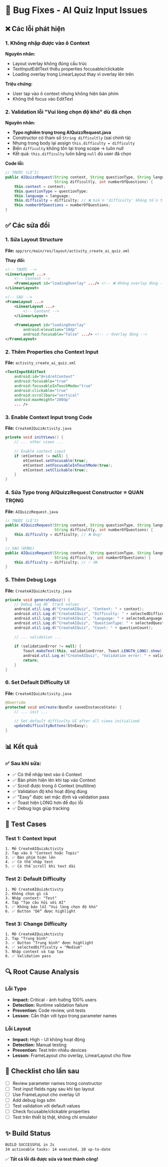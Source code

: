# 🐛 Bug Fixes - AI Quiz Input Issues

## ❌ Các lỗi phát hiện

### 1. **Không nhập được vào ô Context**
**Nguyên nhân:**
- Layout overlay không đúng cấu trúc
- TextInputEditText thiếu properties focusable/clickable
- Loading overlay trong LinearLayout thay vì overlay lên trên

**Triệu chứng:**
- User tap vào ô context nhưng không hiện bàn phím
- Không thể focus vào EditText

### 2. **Validation lỗi "Vui lòng chọn độ khó" dù đã chọn**
**Nguyên nhân:**
- **Typo nghiêm trọng trong AIQuizzRequest.java**
- Constructor có tham số `String difficultly` (sai chính tả)
- Nhưng trong body lại assign `this.difficulty = difficulty`
- Biến `difficulty` không tồn tại trong scope → luôn null
- Kết quả: `this.difficulty` luôn bằng `null` dù user đã chọn

**Code lỗi:**
```java
// TRƯỚC (LỖI)
public AIQuizzRequest(String context, String questionType, String language, 
                      String difficultly, int numberOfQuestions) {
    this.context = context;
    this.questionType = questionType;
    this.language = language;
    this.difficulty = difficulty; // ❌ biến 'difficulty' không tồn tại!
    this.numberOfQuestions = numberOfQuestions;
}
```

## ✅ Các sửa đổi

### 1. **Sửa Layout Structure**

**File:** `app/src/main/res/layout/activity_create_ai_quiz.xml`

**Thay đổi:**
```xml
<!-- TRƯỚC -->
<LinearLayout ...>
    <!-- Content -->
    <FrameLayout id="loadingOverlay" .../> <!-- ❌ Không overlay đúng -->
</LinearLayout>

<!-- SAU -->
<FrameLayout ...>
    <LinearLayout ...>
        <!-- Content -->
    </LinearLayout>
    
    <FrameLayout id="loadingOverlay" 
        android:elevation="10dp"
        android:focusable="false" .../> <!-- ✅ Overlay đúng -->
</FrameLayout>
```

### 2. **Thêm Properties cho Context Input**

**File:** `activity_create_ai_quiz.xml`

```xml
<TextInputEditText
    android:id="@+id/etContext"
    android:focusable="true"
    android:focusableInTouchMode="true"
    android:clickable="true"
    android:scrollbars="vertical"
    android:maxHeight="200dp"
    ... />
```

### 3. **Enable Context Input trong Code**

**File:** `CreateAIQuizActivity.java`

```java
private void initViews() {
    // ... other views ...
    
    // Enable context input
    if (etContext != null) {
        etContext.setFocusable(true);
        etContext.setFocusableInTouchMode(true);
        etContext.setClickable(true);
    }
}
```

### 4. **Sửa Typo trong AIQuizzRequest Constructor** ⭐ QUAN TRỌNG

**File:** `AIQuizzRequest.java`

```java
// TRƯỚC (LỖI)
public AIQuizzRequest(String context, String questionType, String language, 
                      String difficultly, int numberOfQuestions) {
    this.difficulty = difficulty; // ❌ Bug!
}

// SAU (ĐÚNG)
public AIQuizzRequest(String context, String questionType, String language, 
                      String difficulty, int numberOfQuestions) {
    this.difficulty = difficulty; // ✅ OK
}
```

### 5. **Thêm Debug Logs**

**File:** `CreateAIQuizActivity.java`

```java
private void generateQuiz() {
    // Debug log để track values
    android.util.Log.d("CreateAIQuiz", "Context: " + context);
    android.util.Log.d("CreateAIQuiz", "Difficulty: " + selectedDifficulty);
    android.util.Log.d("CreateAIQuiz", "Language: " + selectedLanguage);
    android.util.Log.d("CreateAIQuiz", "QuestionType: " + selectedQuestionType);
    android.util.Log.d("CreateAIQuiz", "Count: " + questionCount);
    
    // ... validation ...
    
    if (validationError != null) {
        Toast.makeText(this, validationError, Toast.LENGTH_LONG).show();
        android.util.Log.e("CreateAIQuiz", "Validation error: " + validationError);
        return;
    }
}
```

### 6. **Set Default Difficulty UI**

**File:** `CreateAIQuizActivity.java`

```java
@Override
protected void onCreate(Bundle savedInstanceState) {
    // ... init ...
    
    // Set default difficulty UI after all views initialized
    updateDifficultyButtons(btnEasy);
}
```

## 📊 Kết quả

### ✅ Sau khi sửa:
- ✅ Có thể nhập text vào ô Context
- ✅ Bàn phím hiện lên khi tap vào Context
- ✅ Scroll được trong ô Context (multiline)
- ✅ Validation độ khó hoạt động đúng
- ✅ "Easy" được set mặc định và validation pass
- ✅ Toast hiện LONG hơn để đọc lỗi
- ✅ Debug logs giúp tracking

## 🧪 Test Cases

### Test 1: Context Input
```
1. Mở CreateAIQuizActivity
2. Tap vào ô "Context hoặc Topic"
3. ✅ Bàn phím hiện lên
4. ✅ Có thể nhập text
5. ✅ Có thể scroll khi text dài
```

### Test 2: Default Difficulty
```
1. Mở CreateAIQuizActivity
2. Không chọn gì cả
3. Nhập context: "Test"
4. Tap "Tạo câu hỏi với AI"
5. ✅ Không báo lỗi "Vui lòng chọn độ khó"
6. ✅ Button "Dễ" được highlight
```

### Test 3: Change Difficulty
```
1. Mở CreateAIQuizActivity
2. Tap "Trung bình"
3. ✅ Button "Trung bình" được highlight
4. ✅ selectedDifficulty = "Medium"
5. Nhập context và tap tạo
6. ✅ Validation pass
```

## 🔍 Root Cause Analysis

### Lỗi Typo
- **Impact:** Critical - ảnh hưởng 100% users
- **Detection:** Runtime validation failure
- **Prevention:** Code review, unit tests
- **Lesson:** Cẩn thận với typo trong parameter names

### Lỗi Layout
- **Impact:** High - UI không hoạt động
- **Detection:** Manual testing
- **Prevention:** Test trên nhiều devices
- **Lesson:** FrameLayout cho overlay, LinearLayout cho flow

## 📝 Checklist cho lần sau

- [ ] Review parameter names trong constructor
- [ ] Test input fields ngay sau khi tạo layout
- [ ] Use FrameLayout cho overlay UI
- [ ] Add debug logs sớm
- [ ] Test validation với default values
- [ ] Check focusable/clickable properties
- [ ] Test trên thiết bị thật, không chỉ emulator

## ✨ Build Status

```bash
BUILD SUCCESSFUL in 2s
34 actionable tasks: 14 executed, 20 up-to-date
```

✅ **Tất cả lỗi đã được sửa và test thành công!**

